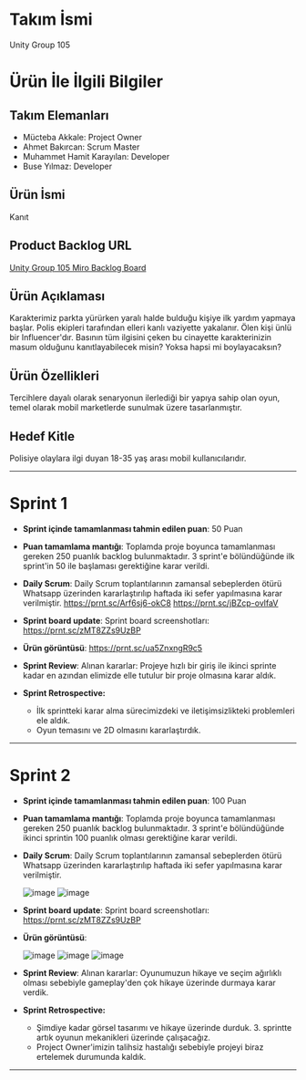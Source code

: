 # **Takım İsmi**

Unity Group 105

# Ürün İle İlgili Bilgiler

## Takım Elemanları
- Mücteba Akkale: Project Owner
- Ahmet Bakırcan: Scrum Master
- Muhammet Hamit Karayılan: Developer
- Buse Yılmaz: Developer

## Ürün İsmi

Kanıt

## Product Backlog URL

[Unity Group 105 Miro Backlog Board](https://miro.com/app/board/uXjVK1Zxcfw=/?share_link_id=701000237307)

## Ürün Açıklaması

Karakterimiz parkta yürürken yaralı halde bulduğu kişiye ilk yardım yapmaya başlar. Polis ekipleri tarafından elleri kanlı vaziyette yakalanır. Ölen kişi ünlü bir Influencer'dır. Basının tüm ilgisini çeken bu cinayette karakterinizin masum olduğunu kanıtlayabilecek misin? Yoksa hapsi mi boylayacaksın?

## Ürün Özellikleri

 Tercihlere dayalı olarak senaryonun ilerlediği bir yapıya sahip olan oyun, temel olarak mobil marketlerde sunulmak üzere tasarlanmıştır.

## Hedef Kitle

 Polisiye olaylara ilgi duyan 18-35 yaş arası mobil kullanıcılarıdır.

---

# Sprint 1

- **Sprint içinde tamamlanması tahmin edilen puan**: 50 Puan


- **Puan tamamlama mantığı**: Toplamda proje boyunca tamamlanması gereken 250 puanlık backlog bulunmaktadır. 3 sprint'e bölündüğünde ilk sprint'in 50 ile başlaması gerektiğine karar verildi.


- **Daily Scrum**: Daily Scrum toplantılarının zamansal sebeplerden ötürü Whatsapp üzerinden kararlaştırılıp haftada iki sefer yapılmasına karar verilmiştir.
  https://prnt.sc/Arf6sj6-okC8
  https://prnt.sc/jBZcp-ovlfaV

- **Sprint board update**: Sprint board screenshotları: 
  https://prnt.sc/zMT8ZZs9UzBP

- **Ürün görüntüsü**:
  https://prnt.sc/ua5ZnxngR9c5

- **Sprint Review**: 
Alınan kararlar: Projeye hızlı bir giriş ile ikinci sprinte kadar en azından elimizde elle tutulur bir proje olmasına karar aldık.

- **Sprint Retrospective:**
  - İlk sprintteki karar alma sürecimizdeki ve iletişimsizlikteki problemleri ele aldık.
  - Oyun temasını ve 2D olmasını kararlaştırdık.
 
---

# Sprint 2

- **Sprint içinde tamamlanması tahmin edilen puan**: 100 Puan


- **Puan tamamlama mantığı**: Toplamda proje boyunca tamamlanması gereken 250 puanlık backlog bulunmaktadır. 3 sprint'e bölündüğünde ikinci sprintin 100 puanlık olması gerektiğine karar verildi.


- **Daily Scrum**: Daily Scrum toplantılarının zamansal sebeplerden ötürü Whatsapp üzerinden kararlaştırılıp haftada iki sefer yapılmasına karar verilmiştir.

  ![image](https://github.com/user-attachments/assets/6e2b60a2-a849-4134-9174-a54fa34a5006)
  ![image](https://github.com/user-attachments/assets/4cb30d20-95f7-41f6-8288-4ef491734627)


- **Sprint board update**: Sprint board screenshotları: 
  https://prnt.sc/zMT8ZZs9UzBP

- **Ürün görüntüsü**:

  ![image](https://github.com/user-attachments/assets/ad07a743-e557-41af-b34e-23dbf2a0831e)
  ![image](https://github.com/user-attachments/assets/e512e2ca-0a28-4651-98cb-d1c499b3fa38)
  ![image](https://github.com/user-attachments/assets/826998c9-7bf3-415b-b877-6bca220cb724)


- **Sprint Review**: 
Alınan kararlar: Oyunumuzun hikaye ve seçim ağırlıklı olması sebebiyle gameplay'den çok hikaye üzerinde durmaya karar verdik.

- **Sprint Retrospective:**
  - Şimdiye kadar görsel tasarımı ve hikaye üzerinde durduk. 3. sprintte artık oyunun mekanikleri üzerinde çalışacağız.
  - Project Owner'imizin talihsiz hastalığı sebebiyle projeyi biraz ertelemek durumunda kaldık.
 
---
